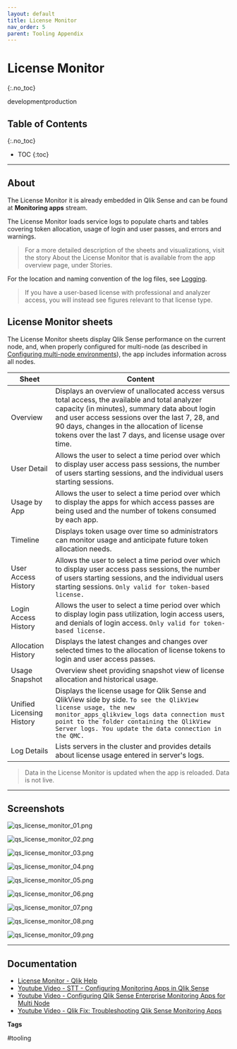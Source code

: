 ```yaml
---
layout: default
title: License Monitor
nav_order: 5
parent: Tooling Appendix
---
```


# License Monitor
{:.no_toc}

<span class="label dev">development</span><span class="label prod">production</span>


## Table of Contents
{:.no_toc}

* TOC
{:toc}

-------------------------

## About

The License Monitor it is already embedded in Qlik Sense and can be found at **Monitoring apps** stream.

The License Monitor loads service logs to populate charts and tables covering token allocation, usage of login and user passes, and errors and warnings.

>For a more detailed description of the sheets and visualizations, visit the story About the License Monitor that is available from the app overview page, under Stories.

For the location and naming convention of the log files, see [Logging](https://help.qlik.com/en-US/sense-admin/Subsystems/DeployAdministerQSE/Content/Sense_DeployAdminister/QSEoW/Deploy_QSEoW/Server-Logging.htm).

>If you have a user-based license with professional and analyzer access, you will instead see figures relevant to that license type.

## License Monitor sheets

The License Monitor sheets display Qlik Sense performance on the current node, and, when properly configured for multi-node (as described in [Configuring multi-node environments](https://help.qlik.com/en-US/sense-admin/Subsystems/DeployAdministerQSE/Content/Sense_DeployAdminister/QSEoW/Administer_QSEoW/Monitoring_QSEoW/Configure-monitoring-apps.htm#Configuring)), the app includes information across all nodes.



Sheet | Content
---------|----------
Overview | Displays an overview of unallocated access versus total access, the available and total analyzer capacity (in minutes), summary data about login and user access sessions over the last 7, 28, and 90 days, changes in the allocation of license tokens over the last 7 days, and license usage over time.
User Detail | Allows the user to select a time period over which to display user access pass sessions, the number of users starting sessions, and the individual users starting sessions.
Usage by App | Allows the user to select a time period over which to display the apps for which access passes are being used and the number of tokens consumed by each app.
Timeline | Displays token usage over time so administrators can monitor usage and anticipate future token allocation needs.
User Access History | Allows the user to select a time period over which to display user access pass sessions, the number of users starting sessions, and the individual users starting sessions. ```Only valid for token-based license.```
Login Access History | Allows the user to select a time period over which to display login pass utilization, login access users, and denials of login access. ```Only valid for token-based license.```
Allocation History | Displays the latest changes and changes over selected times to the allocation of license tokens to login and user access passes.
Usage Snapshot | Overview sheet providing snapshot view of license allocation and historical usage.
Unified Licensing History | Displays the license usage for Qlik Sense and QlikView side by side. ```To see the QlikView license usage, the new monitor_apps_qlikview_logs data connection must point to the folder containing the QlikView Server logs. You update the data connection in the QMC.```
Log Details | Lists servers in the cluster and provides details about license usage entered in server's logs.

>Data in the License Monitor is updated when the app is reloaded. Data is not live.
 -------------------------

## Screenshots

![qs_license_monitor_01.png](images/qs_license_monitor_01.png)

![qs_license_monitor_02.png](images/qs_license_monitor_02.png)

![qs_license_monitor_03.png](images/qs_license_monitor_03.png)

![qs_license_monitor_04.png](images/qs_license_monitor_04.png)

![qs_license_monitor_05.png](images/qs_license_monitor_05.png)

![qs_license_monitor_06.png](images/qs_license_monitor_06.png)

![qs_license_monitor_07.png](images/qs_license_monitor_07.png)

![qs_license_monitor_08.png](images/qs_license_monitor_08.png)

![qs_license_monitor_09.png](images/qs_license_monitor_09.png)

-------------------------

## Documentation

* [License Monitor - Qlik Help](https://help.qlik.com/en-US/sense-admin/Subsystems/DeployAdministerQSE/Content/Sense_DeployAdminister/QSEoW/Administer_QSEoW/Monitoring_QSEoW/License-monitor-app.htm)
* [Youtube Video - STT - Configuring Monitoring Apps in Qlik Sense](https://youtube.com/watch?v=_WywE9AXnvs)
* [Youtube Video - Configuring Qlik Sense Enterprise Monitoring Apps for Multi Node](https://youtube.com/watch?v=ycGESqJME3E)
* [Youtube Video - Qlik Fix: Troubleshooting Qlik Sense Monitoring Apps](https://youtube.com/watch?v=ulZw6_ZJ_ek&t=23s)

**Tags**

#tooling

&nbsp;